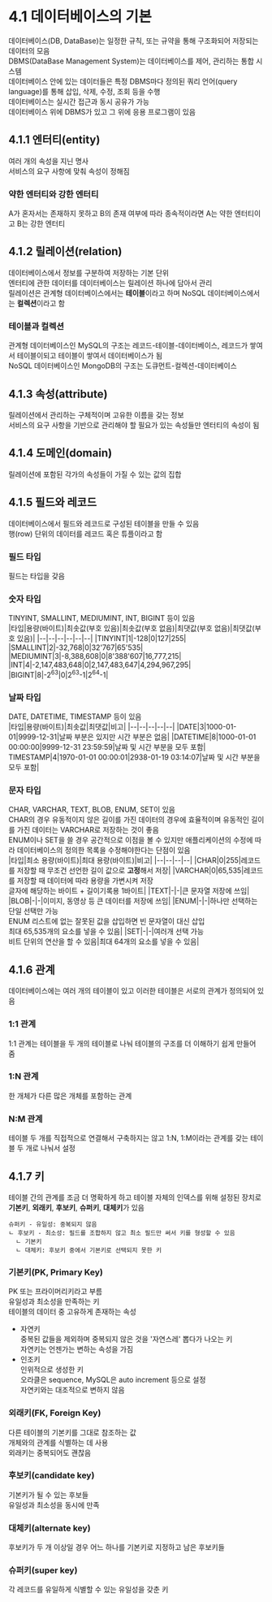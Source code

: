 # 4.1 데이터베이스의 기본  
데이터베이스(DB, DataBase)는 일정한 규칙, 또는 규약을 통해 구조화되어 저장되는 데이터의 모음  
DBMS(DataBase Management System)는 데이터베이스를 제어, 관리하는 통합 시스템  
데이터베이스 안에 있는 데이터들은 특정 DBMS마다 정의된 쿼리 언어(query language)를 통해 삽입, 삭제, 수정, 조회 등을 수행  
데이터베이스는 실시간 접근과 동시 공유가 가능  
데이터베이스 위에 DBMS가 있고 그 위에 응용 프로그램이 있음  

## 4.1.1 엔터티(entity)
여러 개의 속성을 지닌 명사  
서비스의 요구 사항에 맞춰 속성이 정해짐  

### 약한 엔터티와 강한 엔터티  
A가 혼자서는 존재하지 못하고 B의 존재 여부에 따라 종속적이라면 A는 약한 엔터티이고 B는 강한 엔터티  

## 4.1.2 릴레이션(relation)  
데이터베이스에서 정보를 구분하여 저장하는 기본 단위  
엔터티에 관한 데이터를 데이터베이스는 릴레이션 하나에 담아서 관리  
릴레이션은 관계형 데이터베이스에서는 **테이블**이라고 하며 NoSQL 데이터베이스에서는 **컬렉션**이라고 함  

### 테이블과 컬렉션  
관계형 데이터베이스인 MySQL의 구조는 레코드-테이블-데이터베이스, 레코드가 쌓여서 테이블이되고 테이블이 쌓여서 데이터베이스가 됨  
NoSQL 데이터베이스인 MongoDB의 구조는 도큐먼트-컬렉션-데이터베이스  

## 4.1.3 속성(attribute)  
릴레이션에서 관리하는 구체적이며 고유한 이름을 갖는 정보  
서비스의 요구 사항을 기반으로 관리해야 할 필요가 있는 속성들만 엔터티의 속성이 됨  

## 4.1.4 도메인(domain)  
릴레이션에 포함된 각가의 속성들이 가질 수 있는 값의 집합  

## 4.1.5 필드와 레코드  
데이터베이스에서 필드와 레코드로 구성된 테이블을 만들 수 있음  
행(row) 단위의 데이터를 레코드 혹은 튜플이라고 함  

### 필드 타입  
필드는 타입을 갖음  

### 숫자 타입  
TINYINT, SMALLINT, MEDIUMINT, INT, BIGINT 등이 있음  
|타입|용량(바이트)|최솟값(부호 있음)|최솟값(부호 없음)|최댓값(부호 없음)|최댓값(부호 있음)|
|--|--|--|--|--|--|
|TINYINT|1|-128|0|127|255|
|SMALLINT|2|-32,768|0|32'767|65'535|
|MEDIUMINT|3|-8,388,608|0|8'388'607|16,777,215|
|INT|4|-2,147,483,648|0|2,147,483,647|4,294,967,295|
|BIGINT|8|-2<sup>63</sup>|0|2<sup>63</sup>-1|2<sup>64</sup>-1|

### 날짜 타입  
DATE, DATETIME, TIMESTAMP  등이 있음  
|타입|용량(바이트)|최솟값|최댓값|비고|
|--|--|--|--|--|
|DATE|3|1000-01-01|9999-12-31|날짜 부분은 있지만 시간 부분은 없음|
|DATETIME|8|1000-01-01 00:00:00|9999-12-31 23:59:59|날짜 및 시간 부분을 모두 포함|
TIMESTAMP|4|1970-01-01 00:00:01|2938-01-19 03:14:07|날짜 및 시간 부분을 모두 포함|

### 문자 타입  
CHAR, VARCHAR, TEXT, BLOB, ENUM, SET이 있음  
CHAR의 경우 유동적이지 않은 길이를 가진 데이터의 경우에 효율적이며 유동적인 길이를 가진 데이터는 VARCHAR로 저장하는 것이 좋음  
ENUM이나 SET을 쓸 경우 공간적으로 이점을 볼 수 있지만 애플리케이션의 수정에 따라 데이터베이스의 정의한 목록을 수정해야한다는 단점이 있음  
|타입|최소 용량(바이트)|최대 용량(바이트)|비고|
|--|--|--|--|
|CHAR|0|255|레코드를 저장할 때 무조건 선언한 길이 값으로 **고정**해서 저장|
|VARCHAR|0|65,535|레코드를 저장할 때 데이터에 따라 용량을 가변시켜 저장<br>글자에 해당하는 바이트 + 길이기록용 1바이트|
|TEXT|-|-|큰 문자열 저장에 쓰임|
|BLOB|-|-|이미지, 동영상 등 큰 데이터를 저장에 쓰임|
|ENUM|-|-|하나만 선택하는 단일 선택만 가능<br>ENUM 리스트에 없는 잘못된 값을 삽입하면 빈 문자열이 대신 삽입<br>최대 65,535개의 요소를 넣을 수 있음|
|SET|-|-|여러개 선택 가능<br>비트 단위의 연산을 할 수 있음|최대 64개의 요소를 넣을 수 있음|

## 4.1.6 관계  
데이터베이스에는 여러 개의 테이블이 있고 이러한 테이블은 서로의 관계가 정의되어 있음  

### 1:1 관계  
1:1 관계는 테이블을 두 개의 테이블로 나눠 테이블의 구조를 더 이해하기 쉽게 만들어 줌  

### 1:N 관계  
한 개체가 다른 많은 개체를 포함하는 관계  

### N:M 관계  
테이블 두 개를 직접적으로 연결해서 구축하지는 않고 1:N, 1:M이라는 관계를 갖는 테이블 두 개로 나눠서 설정  

## 4.1.7 키  
테이블 간의 관계를 조금 더 명확하게 하고 테이블 자체의 인덱스를 위해 설정된 장치로 **기본키**, **외래키**, **후보키**, **슈퍼키**, **대체키**가 있음  
```
슈퍼키 - 유일성: 중복되지 않음
ㄴ 후보키 - 최소성: 필드를 조합하지 않고 최소 필드만 써서 키를 형성할 수 있음
  ㄴ 기본키
  ㄴ 대체키: 후보키 중에서 기본키로 선택되지 못한 키
```

### 기본키(PK, Primary Key)
PK 또는 프라이머리키라고 부름  
유일성과 최소성을 만족하는 키  
테이블의 데이터 중 고유하게 존재하는 속성  
* 자연키  
중복된 값들을 제외하며 중복되지 않은 것을 '자연스레' 뽑다가 나오는 키  
자연키는 언젠가는 변하는 속성을 가짐  
* 인조키  
인위적으로 생성한 키  
오라클은 sequence, MySQL은 auto increment
등으로 설정  
자연키와는 대조적으로 변하지 않음  

### 외래키(FK, Foreign Key)  
다른 테이블의 기본키를 그대로 참조하는 값  
개체와의 관계를 식별하는 데 사용  
외래키는 중복되어도 괜찮음  

### 후보키(candidate key)  
기본키가 될 수 있는 후보들  
유일성과 최소성을 동시에 만족  

### 대체키(alternate key)
후보키가 두 개 이상일 경우 어느 하나를 기본키로 지정하고 남은 후보키들  

### 슈퍼키(super key)
각 레코드를 유일하게 식별할 수 있는 유일성을 갖춘 키  